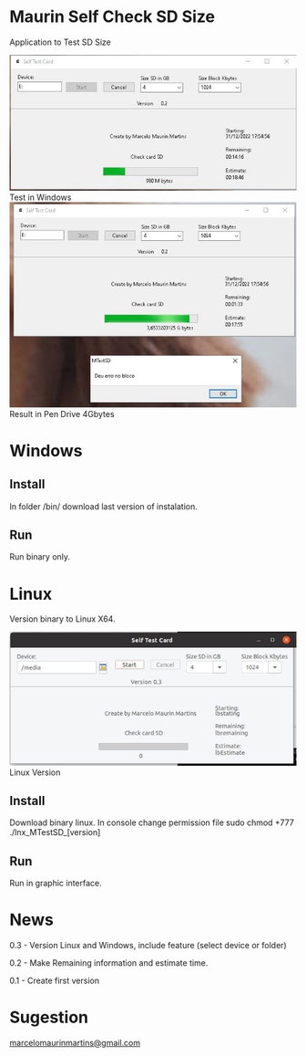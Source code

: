 # Maurin Self Check SD Size
Application to Test SD Size

<img src="https://github.com/marcelomaurin/MTestSD/blob/main/imgs/Main.JPG">
Test in Windows 


<img src="https://github.com/marcelomaurin/MTestSD/blob/main/imgs/Erro%20de%20tamanho.JPG">
Result in Pen Drive 4Gbytes

# Windows

## Install 
In folder /bin/ download last version of instalation.

## Run 
Run binary only.

# Linux
Version binary to Linux X64.

<img src="https://github.com/marcelomaurin/MTestSD/blob/main/imgs/linux.JPG">
Linux Version

## Install 
Download binary linux.
In console change permission file
sudo chmod +777 ./lnx_MTestSD_[version]



## Run 
Run in graphic interface.


# News
0.3 - Version Linux and Windows, include feature (select device or folder)

0.2 - Make Remaining information and estimate time.

0.1 - Create first version




# Sugestion 
marcelomaurinmartins@gmail.com

